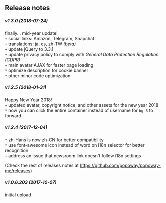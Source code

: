 Release notes
-------------
##### v1.3.0 (2018-07-24)
finally... mid-year update!  
`+` social links: Amazon, Telegram, Snapchat  
`+` translations: ja, es, zh-TW _(beta)_  
`+` update jQuery to 3.3.1  
`+` update privacy policy to comply with _General Data Protection Regulation (GDPR)_  
`+` main avatar AJAX for faster page loading  
`*` optimize description for cookie banner  
`*` other minor code optimization  

##### v1.2.5 (2018-01-31)
Happy New Year 2018!  
`+` updated avatar, copyright notice, and other assets for the new year 2018  
`*` now you can click the entire container instead of username for `bg-3` to forward  

##### v1.2.4 (2017-12-04)
`*` zh-Hans is now zh-CN for better compatibility  
`*` use font-awesome icon instead of word on i18n selector for better recognition  
`-` address an issue that newsroom link doesn't follow i18n settings  

(Check the rest of releases notes at https://github.com/popoway/popoway-me/releases)

##### v1.0.6.203 (2017-10-07)
initial upload  
